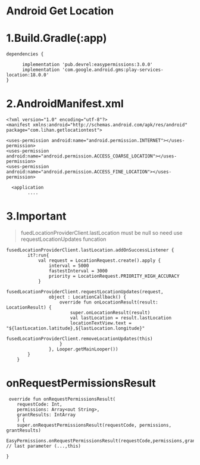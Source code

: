 # Android Get Location	

# 1.Build.Gradle(:app)
	dependencies {
			  
          implementation 'pub.devrel:easypermissions:3.0.0'             
	      implementation 'com.google.android.gms:play-services-location:18.0.0'
    }
    
    
# 2.AndroidManifest.xml

	<?xml version="1.0" encoding="utf-8"?>
	<manifest xmlns:android="http://schemas.android.com/apk/res/android"
    package="com.lihan.getlocationtest">
    
    <uses-permission android:name="android.permission.INTERNET"></uses-permission>
    <uses-permission android:name="android.permission.ACCESS_COARSE_LOCATION"></uses-permission>
    <uses-permission android:name="android.permission.ACCESS_FINE_LOCATION"></uses-permission>

      <application
      		....

# 3.Important
>fuedLocationProviderClient.lastLocation must be null	so need use 			
>requestLocationUpdates funcation
    

	fusedLocationProviderClient.lastLocation.addOnSuccessListener {
            it?:run{
                val request = LocationRequest.create().apply {
                    interval = 5000
                    fastestInterval = 3000
                    priority = LocationRequest.PRIORITY_HIGH_ACCURACY
                }
                fusedLocationProviderClient.requestLocationUpdates(request,
                    object : LocationCallback() {
                        override fun onLocationResult(result: LocationResult) {
                            super.onLocationResult(result)
                            val lastLocation = result.lastLocation
                            locationTextView.text = "${lastLocation.latitude},${lastLocation.longitude}"
                            fusedLocationProviderClient.removeLocationUpdates(this)
                        }
                    }, Looper.getMainLooper())
            }
        }
# onRequestPermissionsResult

	 override fun onRequestPermissionsResult(
        requestCode: Int,
        permissions: Array<out String>,
        grantResults: IntArray
    	) {
        super.onRequestPermissionsResult(requestCode, permissions, grantResults)
        EasyPermissions.onRequestPermissionsResult(requestCode,permissions,grantResults,this) // last parameter (...,this)

    }

	
